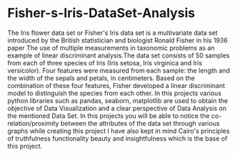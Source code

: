 # Fisher-s-Iris-DataSet-Analysis
The Iris flower data set or Fisher's Iris data set is a multivariate data set introduced by the British statistician and biologist Ronald Fisher in his 1936 paper The use of multiple measurements in taxonomic problems as an example of linear discriminant analysis.The data set consists of 50 samples from each of three species of Iris (Iris setosa, Iris virginica and Iris versicolor). Four features were measured from each sample: the length and the width of the sepals and petals, in centimeters. Based on the combination of these four features, Fisher developed a linear discriminant model to distinguish the species from each other.
In this projects various python libraries such as pandas, seaborn, matplotlib are used to obtain the objective of Data Visualization and a clear perspective of Data Analysis on the mentioned Data Set. In this projects you will be able to notice the co-relation/proximity between the attributes of the data set through various graphs while creating this project I have also kept in mind Cairo's principles of truthfulness functionality beauty and insightfulness which is the base of this project.

